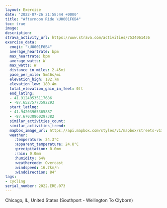 ```yaml
---
layout: Exercise
date: '2022-07-26 21:58:44 +0000'
title: "Afternoon Ride \U0001F6B4"
toc: true
image:
description:
strava_activity_url: https://www.strava.com/activities/7534061436
exercise_data:
  emoji: "\U0001F6B4"
  average_heartrate: bpm
  max_heartrate: bpm
  average_watts: W
  max_watts: W
  distance_in_miles: 2.45mi
  pace_per_mile: 5m46s/mi
  elevation_high: 182.7m
  elevation_low: 180.4m
  total_elevation_gain_in_feet: 0ft
  end_latlng:
  - 41.91240535117686
  - -87.65275773592293
  start_latlng:
  - 41.94203965365887
  - -87.67030860297382
  similar_activities_count:
  similar_activities_trend:
  mapbox_image_url: https://api.mapbox.com/styles/v1/mapbox/streets-v11/static/path-5+787af2-1.0(wx~~FlbbvOGIH%40%3FFC%3Fz%40k%40r%40W%5CYNEv%40q%40b%40URGbBcAb%40ONUn%40WPO%5Ew%40bAgBj%40w%40j%40gANSf%40y%40JMt%40sAX%5Bz%40uAn%40%7D%40d%40%7D%40~%40sALWTWl%40mAPSFOl%40g%40FCf%40BpACnA%3F~%40Ex%40%3FHCABR%40%60%40E%5E%3F%5CDVGJDHCH%3FDBFGF%40lAGvADJBN%40%60CMjBCL%40TGLBLCh%40%40LAf%40%40XEbA%40VEJ%40b%40CxA%3FJCt%40Dv%40Gn%40%3Fb%40CX%40fBCHAH%40NAz%40%40hAETEp%40AJCd%40AHAJALDREp%40%3FDCL%40DEB%3F%40FRTN%3F%5EKxEGVCp%40%3FNCZ%40b%40AtBALCbB%3FVADELF%5C%40d%40EfA%40PEd%40FZALQPg%40%60%40u%40FGR_%40%7C%40mA~AcCj%40w%40%5Co%40~%40wAP%5DLMHUHKDQN%5BZWb%40k%40rCkEPIPSL%5DhAqB%60BiCv%40uA%60B%7DBhEaHRWVg%40Z%5DzA%7DBNOHEn%40%40p%40ELWP%3F%7C%40BRCDEBM%40_%40OKBA%3F%40AA),pin-s-s+e5b22e(-87.67031,41.94204),pin-s-f+89ae00(-87.65276000000001,41.912399999999955)/auto/800x800?access_token=pk.eyJ1Ijoiam9zaGJlY2ttYW4iLCJhIjoiY205eWR2aDd1MWZ6djJrbXc4a3M0bWZleiJ9.XiG9OWkNcZk2QzjJbxLB4A
  weather:
    :temperature: 24.3°C
    :apparent_temperature: 24.8°C
    :precipitation: 0.0mm
    :rain: 0.0mm
    :humidity: 64%
    :weathercode: Overcast
    :windspeed: 16.7km/h
    :winddirection: 84°
tags:
- cycling
serial_number: 2022.ERE.073
---
```

Chicago, IL, United States (Southport - Wellington To Clyborn)

